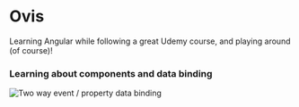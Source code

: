 # Ovis

Learning Angular while following a great Udemy course, and playing around (of course)!

### Learning about components and data binding
![Two way event / property data binding](https://s12.postimg.org/habe0f819/ng-data-binding-demo1.gif)
